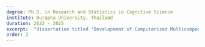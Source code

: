 ```yaml
---
degree: Ph.D. in Research and Statistics in Cognitive Science
institute: Burapha University, Thailand
duration: 2022 - 2025
excerpt:  "dissertation titled 'Development of Computerized Multicomponent Cognitive Stimulation for Improving Cognitive Functions in Older Adults with Mild Cognitive Impairment: A Multimodal Investigation Using Neuropsychological and EEG/ERP Assessment'."
order: 2
---
```

